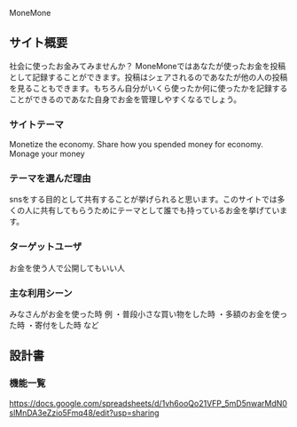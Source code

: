 MoneMone

## サイト概要
社会に使ったお金みてみませんか？
MoneMoneではあなたが使ったお金を投稿として記録することができます。投稿はシェアされるのであなたが他の人の投稿を見ることもできます。もちろん自分がいくら使ったか何に使ったかを記録することができるのであなた自身でお金を管理しやすくなるでしょう。

### サイトテーマ
Monetize the economy. Share how you spended money for economy. Monage your money

### テーマを選んだ理由
snsをする目的として共有することが挙げられると思います。このサイトでは多くの人に共有してもらうためにテーマとして誰でも持っているお金を挙げています。

### ターゲットユーザ
お金を使う人で公開してもいい人

### 主な利用シーン
みなさんがお金を使った時
    例
    ・普段小さな買い物をした時
    ・多額のお金を使った時
    ・寄付をした時
    など

## 設計書

### 機能一覧
https://docs.google.com/spreadsheets/d/1vh6ooQo21VFP_5mD5nwarMdN0slMnDA3eZzio5Fmq48/edit?usp=sharing

